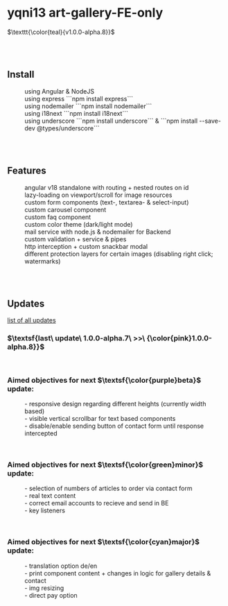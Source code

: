 
# yqni13 art-gallery-FE-only
$\texttt{\color{teal}{v1.0.0-alpha.8}}$


<br><br>

## Install

<dl>
      <dd>using Angular & NodeJS</dd>
      <dd>using express ```npm install express```</dd>
      <dd>using nodemailer ```npm install nodemailer```</dd>
      <dd>using i18next ```npm install i18next```</dd>
      <dd>using underscore ```npm install underscore``` & ```npm install --save-dev @types/underscore```</dd>
</dl>

<br><br>


## Features

<dl>
      <dd>angular v18 standalone with routing + nested routes on id</dd>
      <dd>lazy-loading on viewport/scroll for image resources</dd>
      <dd>custom form components (text-, textarea- & select-input)</dd>
      <dd>custom carousel component</dd>
      <dd>custom faq component</dd>
      <dd>custom color theme (dark/light mode)</dd>
      <dd>mail service with node.js & nodemailer for Backend</dd>
      <dd>custom validation + service & pipes</dd>
      <dd>http interception + custom snackbar modal</dd>
      <dd>different protection layers for certain images (disabling right click; watermarks)</dd>
      <dd></dd>
</dl>

<br><br>


## Updates

[list of all updates](update_protocol.md)
### $\textsf{last\ update\ 1.0.0-alpha.7\ >>\ {\color{pink}1.0.0-alpha.8}}$


<br>

### Aimed objectives for next $\textsf{\color{purple}beta}$ update:
<dl>
      <dd>- responsive design regarding different heights (currently width based)</dd>
      <dd>- visible vertical scrollbar for text based components</dd>
      <dd>- disable/enable sending button of contact form until response intercepted</dd>
</dl>
<br>

### Aimed objectives for next $\textsf{\color{green}minor}$ update:
<dl>
      <dd>- selection of numbers of articles to order via contact form</dd>
      <dd>- real text content</dd>
      <dd>- correct email accounts to recieve and send in BE</dd>
      <dd>- key listeners</dd>
</dl>
<br>

### Aimed objectives for next $\textsf{\color{cyan}major}$ update:
<dl>
      <dd>- translation option de/en</dd>
      <dd>- print component content + changes in logic for gallery details & contact</dd>
      <dd>- img resizing</dd>
      <dd>- direct pay option</dd>
</dl>
<br>
